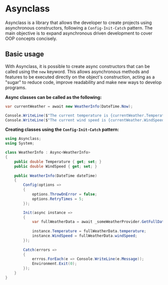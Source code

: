 # Asynclass

Asynclass is a library that allows the developer to create projects using asynchronous constructors, following a `Config-Init-Catch` pattern. The main objective is to expand asynchronous driven development to cover OOP concepts concisely.

## Basic usage

With Asynclass, it is possible to create async constructors that can be called using the `new` keyword. This allows asynchronous methods and features to be executed directly on the object's construction, acting as a "sugar" to reduce code, improve readability and make new ways to develop programs.

**Async classes can be called as the following:**

```cs
var currentWeather = await new WeatherInfo(DateTime.Now);

Console.WriteLine($"The current temperature is {currentWeather.Temperature}"); 
Console.WriteLine($"The current wind speed is {currentWeather.WindSpeed}"); 
```

**Creating classes using the `Config-Init-Catch` pattern:**

```cs
using Asynclass;
using System;

class WeatherInfo : Async<WeatherInfo> 
{
    public double Temperature { get; set; }
    public double WindSpeed { get; set; }
    
    public WeatherInfo(DateTime dateTime) 
    {
        Config(options => 
        {
            options.ThrowOnError = false;
            options.RetryTimes = 5;
        });

        Init(async instance => 
        {
            var fullWeatherData = await _someWeatherProvider.GetFullData(dateTime);
            
            instance.Temperature = fullWeatherData.temperature;
            instance.WindSpeed = fullWeatherData.windSpeed;
        });
        
        Catch(errors => 
        {
            errros.ForEach(e => Console.WriteLine(e.Message));
            Environment.Exit(0);
        });
    }
}
```
